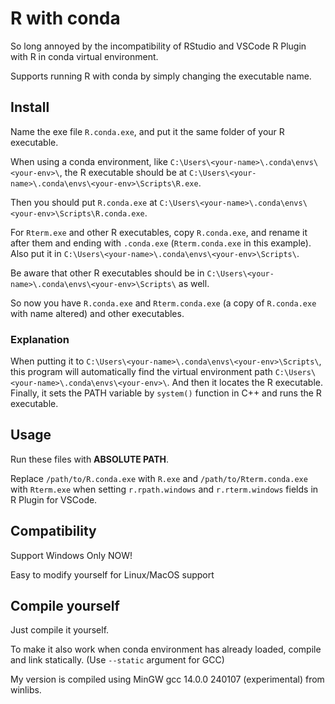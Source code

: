 # R with conda
So long annoyed by the incompatibility of RStudio and VSCode R Plugin with R in conda virtual environment.

Supports running R with conda by simply changing the executable name.

## Install
Name the exe file `R.conda.exe`, and put it the same folder of your R executable.

When using a conda environment, like `C:\Users\<your-name>\.conda\envs\<your-env>\`, the R executable should be at `C:\Users\<your-name>\.conda\envs\<your-env>\Scripts\R.exe`.

Then you should put `R.conda.exe` at `C:\Users\<your-name>\.conda\envs\<your-env>\Scripts\R.conda.exe`.

For `Rterm.exe` and other R executables, copy `R.conda.exe`, and rename it after them and ending with `.conda.exe` (`Rterm.conda.exe` in this example). Also put it in `C:\Users\<your-name>\.conda\envs\<your-env>\Scripts\`.

Be aware that other R executables should be in `C:\Users\<your-name>\.conda\envs\<your-env>\Scripts\` as well.

So now you have `R.conda.exe` and `Rterm.conda.exe` (a copy of `R.conda.exe` with name altered) and other executables.

### Explanation

When putting it to `C:\Users\<your-name>\.conda\envs\<your-env>\Scripts\`, this program will automatically find the virtual environment path `C:\Users\<your-name>\.conda\envs\<your-env>\`. And then it locates the R executable. Finally, it sets the PATH variable by `system()` function in C++ and runs the R executable.

## Usage
Run these files with **ABSOLUTE PATH**.

Replace `/path/to/R.conda.exe` with `R.exe` and `/path/to/Rterm.conda.exe` with `Rterm.exe` when setting `r.rpath.windows` and `r.rterm.windows` fields in R Plugin for VSCode.

## Compatibility
Support Windows Only NOW!

Easy to modify yourself for Linux/MacOS support

## Compile yourself
Just compile it yourself.

To make it also work when conda environment has already loaded, compile and link statically. (Use `--static` argument for GCC)

My version is compiled using MinGW gcc 14.0.0 240107 (experimental) from winlibs.
